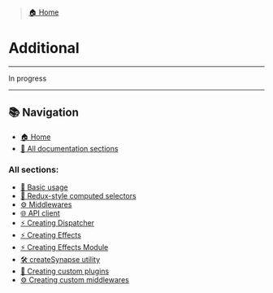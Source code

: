 > [🏠 Home](../../README.md)
# Additional
___

In progress

___

## 📚 Navigation

- [🏠 Home](../../README.md)
- [📖 All documentation sections](../../README.md#-documentation)

### All sections:
- [🚀 Basic usage](./basic-usage.md)
- [🧮 Redux-style computed selectors](./redux-selectors.md)
- [⚙️ Middlewares](./middlewares.md)
- [🌐 API client](./api-client.md)
- [⚡ Creating Dispatcher](./create-dispatcher.md)
- [⚡ Creating Effects](./create-effects.md)
- [⚡ Creating Effects Module](./create-effects-module.md)
- [🛠️ createSynapse utility](./create-synapse.md)
- [🔌 Creating custom plugins](./custom-plugins.md)
- [⚙️ Creating custom middlewares](./custom-middlewares.md)
